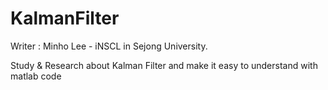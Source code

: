 # KalmanFilter

Writer : Minho Lee - iNSCL in Sejong University. 

Study &amp; Research about Kalman Filter and make it easy to understand with matlab code
